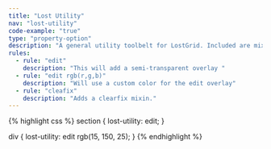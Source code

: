 ```yaml
---
title: "Lost Utility"
nav: "lost-utility"
code-example: "true"
type: "property-option"
description: "A general utility toolbelt for LostGrid. Included are mixins that require no additional input other than being called."
rules:
  - rule: "edit"
    description: "This will add a semi-transparent overlay "
  - rule: "edit rgb(r,g,b)"
    description: "Will use a custom color for the edit overlay"
  - rule: "cleafix"
    description: "Adds a clearfix mixin."
---
```


{% highlight css %}
section {
  lost-utility: edit;
}

div {
  lost-utility: edit rgb(15, 150, 25);
}
{% endhighlight %}
